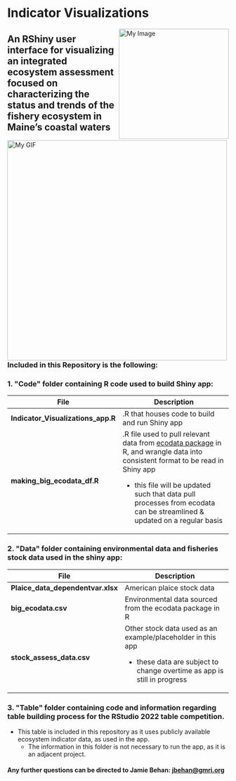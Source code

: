 # Indicator Visualizations
  <img align="right" src="https://user-images.githubusercontent.com/62613926/193351505-0bfa74f0-60ca-47a3-8895-dec2e9dfbd15.png" width="250" alt="My Image">

## An RShiny user interface for visualizing an integrated ecosystem assessment focused on characterizing the status and trends of the fishery ecosystem in Maine’s coastal waters

<img align="left" src="https://github.com/Jamie-Behan/Indicator_Visualizations/blob/main/Visualizing_indicators_gif.gif" width="500" alt="My GIF">

<br>
<br>
<br>
<br>
<br>
<br>
<br>
<br>
<br>
<br>
<br>
<br>
<br>
<br>

### **Included in this Repository is the following:**

###   **1. "Code" folder containing R code used to build Shiny app:**

| File | Description |
| ----------- | ----------- |
|**Indicator_Visualizations_app.R**| .R that houses code to build and run Shiny app|
|**making_big_ecodata_df.R**| .R file used to pull relevant data from [ecodata package](https://github.com/NOAA-EDAB/ecodata) in R, and wrangle data into consistent format to be read in Shiny app <ul><li>this file will be updated such that data pull processes from ecodata can be streamlined & updated on a regular basis</li>|

### **2. "Data" folder containing environmental data and fisheries stock data used in the shiny app:**

| File | Description |
| ----------- | ----------- |
|**Plaice_data_dependentvar.xlsx**| American plaice stock data|
|**big_ecodata.csv**| Environmental data sourced from the ecodata package in R|
|**stock_assess_data.csv**| Other stock data used as an example/placeholder in this app <ul><li>these data are subject to change overtime as app is still in progress</li>|

### **3. "Table" folder containing code and information regarding table building process for the RStudio 2022 table competition.**

- This table is included in this repository as it uses publicly available ecosystem indicator data, as used in the app.
  -   The information in this folder is not necessary to run the app, as it is an adjacent project.


#### Any further questions can be directed to Jamie Behan: jbehan@gmri.org
